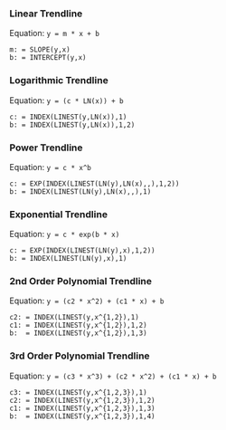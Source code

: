 ### Linear Trendline
Equation: `y = m * x + b`
```
m: = SLOPE(y,x)
b: = INTERCEPT(y,x)
```
### Logarithmic Trendline
Equation: `y = (c * LN(x)) + b`
```
c: = INDEX(LINEST(y,LN(x)),1)
b: = INDEX(LINEST(y,LN(x)),1,2)
```
### Power Trendline
Equation: `y = c * x^b`
```
c: = EXP(INDEX(LINEST(LN(y),LN(x),,),1,2))
b: = INDEX(LINEST(LN(y),LN(x),,),1)
```
### Exponential Trendline
Equation: `y = c * exp(b * x)`
```
c: = EXP(INDEX(LINEST(LN(y),x),1,2))
b: = INDEX(LINEST(LN(y),x),1)
```
### 2nd Order Polynomial Trendline
Equation: `y = (c2 * x^2) + (c1 * x) + b`
```
c2: = INDEX(LINEST(y,x^{1,2}),1)
c1: = INDEX(LINEST(y,x^{1,2}),1,2)
b:  = INDEX(LINEST(y,x^{1,2}),1,3)
```
### 3rd Order Polynomial Trendline
Equation: `y = (c3 * x^3) + (c2 * x^2) + (c1 * x) + b`
```
c3: = INDEX(LINEST(y,x^{1,2,3}),1)
c2: = INDEX(LINEST(y,x^{1,2,3}),1,2)
c1: = INDEX(LINEST(y,x^{1,2,3}),1,3)
b:  = INDEX(LINEST(y,x^{1,2,3}),1,4)
```
